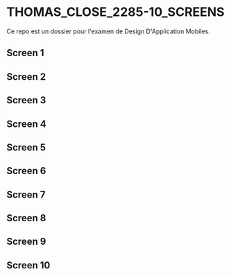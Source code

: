 # THOMAS_CLOSE_2285-10_SCREENS

Ce repo est un dossier pour l'examen de Design D'Application Mobiles.

## Screen 1

## Screen 2

## Screen 3

## Screen 4

## Screen 5

## Screen 6

## Screen 7

## Screen 8

## Screen 9

## Screen 10